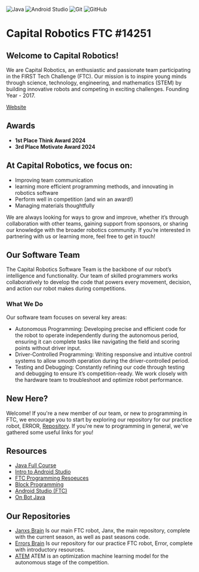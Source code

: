![Java](https://img.shields.io/badge/Java-ED8B00?style=for-the-badge&logo=java&logoColor=white)
![Android Studio](https://img.shields.io/badge/Android_Studio-3DDC84?style=for-the-badge&logo=android-studio&logoColor=white)
![Git](https://img.shields.io/badge/Git-F05032?style=for-the-badge&logo=git&logoColor=white)
![GitHub](https://img.shields.io/badge/GitHub-181717?style=for-the-badge&logo=github&logoColor=white)

# Capital Robotics FTC #14251
## Welcome to Capital Robotics!

We are Capital Robotics, an enthusiastic and passionate team participating in the FIRST Tech Challenge (FTC). Our mission is to inspire young minds through science, technology, engineering, and mathematics (STEM) by building innovative robots and competing in exciting challenges. Founding Year - 2017.

[Website](https://sites.google.com/mpsvt.org/capital-robotics/home)

## Awards
- **1st Place Think Award 2024**
- **3rd Place Motivate Award 2024**

## At Capital Robotics, we focus on:

- Improving team
communication
- learning more efficient
programming methods, and innovating in robotics software
- Perform well in competition (and win an award!)
- Managing materials
thoughtfully

We are always looking for ways to grow and improve, whether it’s through collaboration with other teams, gaining support from sponsors, or sharing our knowledge with the broader robotics community. If you’re interested in partnering with us or learning more, feel free to get in touch!


## Our Software Team

The Capital Robotics Software Team is the backbone of our robot’s intelligence and functionality. Our team of skilled programmers works collaboratively to develop the code that powers every movement, decision, and action our robot makes during competitions.

### What We Do

Our software team focuses on several key areas:

- Autonomous Programming: Developing precise and efficient code for the robot to operate independently during the autonomous period, ensuring it can complete tasks like navigating the field and scoring points without driver input.
- Driver-Controlled Programming: Writing responsive and intuitive control systems to allow smooth operation during the driver-controlled period.
- Testing and Debugging: Constantly refining our code through testing and debugging to ensure it’s competition-ready. We work closely with the hardware team to troubleshoot and optimize robot performance.

## New Here?
Welcome! If you're a new member of our team, or new to programming in FTC, we encourage you to start by exploring our repository for our practice robot, ERROR, [Repository](https://github.com/CapitalRobotics/Errors_Brian.git). If you're new to programming in general, we've gathered some useful links for you!

## Resources
- [Java Full Course](https://www.youtube.com/watch?v=xk4_1vDrzzo&t=6350s)
- [Intro to Android Studio](https://developer.android.com/get-started/overview)
- [FTC Programming Resoeuces](https://www.firstinspires.org/resource-library/ftc/technology-information-and-resources)
- [Block Programming](https://ftc-docs.firstinspires.org/en/latest/programming_resources/index.html)
- [Android Studio (FTC)](https://ftc-docs.firstinspires.org/en/latest/programming_resources/android_studio_java/Android-Studio-Tutorial.html)
- [On Bot Java](https://ftc-docs.firstinspires.org/en/latest/programming_resources/onbot_java/OnBot-Java-Tutorial.html)

## Our Repositories
- [Janxs Brain](https://github.com/CapitalRobotics/Janxs_Brain.git) Is our main FTC robot, Janx, the main repository, complete with the current season, as well as past seasons code.
- [Errors Brain](https://github.com/CapitalRobotics/Errors_Brian.git) Is our repository for our practice FTC robot, Error, complete with introductory resources.
- [ATEM](https://github.com/CapitalRobotics/ATEM.git) ATEM is an optimization machine learning model for the autonomous stage of the competition. 

 

 
